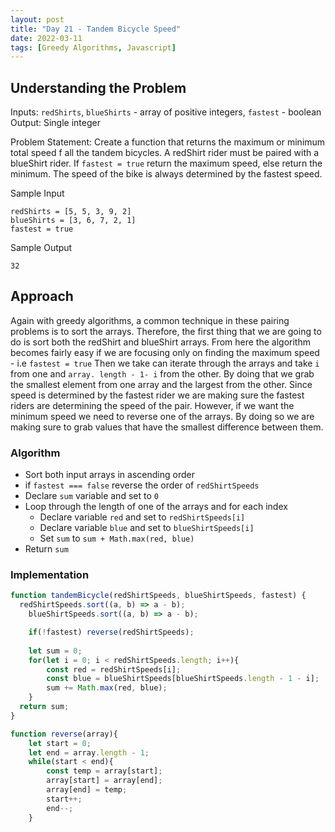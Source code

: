 ```yaml
---
layout: post
title: "Day 21 - Tandem Bicycle Speed"
date: 2022-03-11
tags: [Greedy Algorithms, Javascript]
---
```


## Understanding the Problem

Inputs: `redShirts`, `blueShirts` - array of positive integers, `fastest` - boolean
Output: Single integer

Problem Statement: Create a function that returns the maximum or minimum total speed f all the tandem bicycles. A redShirt rider must be paired with a blueShirt rider. If `fastest = true` return the maximum speed, else return the minimum. The speed of the bike is always determined by the fastest speed.

Sample Input
```
redShirts = [5, 5, 3, 9, 2]
blueShirts = [3, 6, 7, 2, 1]
fastest = true
```

Sample Output
```
32
```

## Approach

Again with greedy algorithms, a common technique in these pairing problems is to sort the arrays. Therefore, the first thing that we are going to do is sort both the redShirt and blueShirt arrays. From here the algorithm becomes fairly easy if we are focusing only on finding the maximum speed - i.e `fastest = true`
Then we take can iterate through the arrays and take `i` from one and `array. length - 1- i` from the other. By doing that we grab the smallest element from one array and the largest from the other. Since speed is determined by the fastest rider we are making sure the fastest riders are determining the speed of the pair. However, if we want the minimum speed we need to reverse one of the arrays. By doing so we are making sure to grab values that have the smallest difference between them. 

### Algorithm
* Sort both input arrays in ascending order
* if `fastest === false` reverse the order of `redShirtSpeeds`
* Declare `sum` variable and set to `0`
* Loop through the length of one of the arrays and for each index
  * Declare variable `red` and set to `redShirtSpeeds[i]`
  * Declare variable `blue` and set to `blueShirtSpeeds[i]`
  * Set `sum` to `sum + Math.max(red, blue)`
* Return `sum`

### Implementation

``` js
function tandemBicycle(redShirtSpeeds, blueShirtSpeeds, fastest) {
  redShirtSpeeds.sort((a, b) => a - b);
    blueShirtSpeeds.sort((a, b) => a - b);

    if(!fastest) reverse(redShirtSpeeds);
    
    let sum = 0;
    for(let i = 0; i < redShirtSpeeds.length; i++){
        const red = redShirtSpeeds[i];
        const blue = blueShirtSpeeds[blueShirtSpeeds.length - 1 - i];
        sum += Math.max(red, blue);
    }
  return sum;
}

function reverse(array){
    let start = 0;
    let end = array.length - 1;
    while(start < end){
        const temp = array[start];
        array[start] = array[end];
        array[end] = temp;
        start++;
        end--;
    }
```